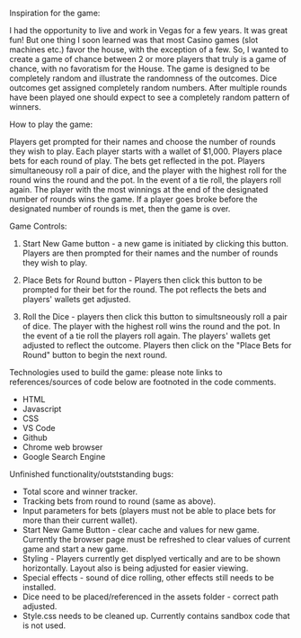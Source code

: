  Inspiration for the game:

I had the opportunity to live and work in Vegas for a few years. It was great fun! But one thing I soon learned was that most Casino games (slot machines etc.) favor the house, with the exception of a few. So, I wanted to create a game of chance between 2 or more players that truly is a game of chance, with no favoratism for the House. The game is designed to be completely random and illustrate the randomness of the outcomes. Dice outcomes get assigned completely random numbers. After multiple rounds have been played one should expect to see a completely random pattern of winners. 

How to play the game:

Players get prompted for their names and choose the number of rounds they wish to play. Each player starts with a wallet of $1,000. Players place bets for each round of play. The bets get reflected in the pot. Players  simultaneousy roll a pair of dice, and the player with the highest roll for the round wins the round and the pot. In the event of a tie roll, the players roll again. The player with the most winnings at the end of the designated number of rounds wins the game. If a player goes broke before the designated number of rounds is met, then the game is over. 

Game Controls: 
1. Start New Game button - a new game is initiated by clicking this button. Players are then prompted for their names and the number of rounds they wish to play. 

2. Place Bets for Round button - Players then click this button to be prompted for their bet for the round. The pot reflects the bets and players' wallets get adjusted. 

3. Roll the Dice - players then click this button to simultsneously roll a pair of dice. The player with the highest roll wins the round and the pot. In the event of a tie roll the players roll again. The players' wallets get  adjusted to reflect the outcome. Players then click on the "Place Bets for Round" button to begin the next round.

Technologies used to build the game:
please note links to references/sources of code below are  footnoted in the code comments.
* HTML
* Javascript
* CSS
* VS Code
* Github
* Chrome web browser
* Google Search Engine 

Unfinished functionality/outststanding bugs: 
* Total score and winner tracker. 
* Tracking bets from round to round (same as above).
* Input parameters for bets (players must not be able to place bets for more than their current wallet). 
* Start New Game Button - clear cache and values for new game. Currently the browser page must be refreshed to clear values of current game and start a new game. 
* Styling - Players currently get displyed vertically and are to be shown horizontally. Layout also is being adjusted for easier viewing. 
* Special effects - sound of dice rolling, other effects still needs to be installed. 
* Dice need to be placed/referenced in the assets folder - correct path adjusted. 
* Style.css needs to be cleaned up. Currently contains sandbox code that is not used. 